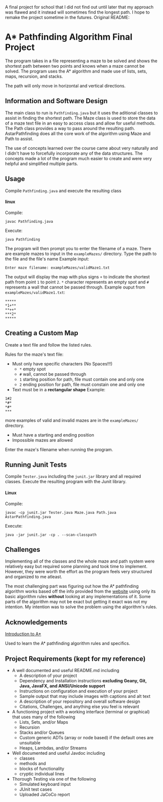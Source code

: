 A final project for school that I did not find out until later that my approach was flawed and it instead will sometimes find the longest path. I hope to remake the project sometime in the futures. Original README:

# A* Pathfinding Algorithm Final Project
The program takes in a file representing a maze to be solved and shows the shortest path between two points and knows when a maze cannot be solved. The program uses the A* algorithm and made use of lists, sets, maps, recursion, and stacks.

The path will only move in horizontal and vertical directions.

## Information and Software Design
The main class to run is `Pathfinding.java` but it uses the aditional classes to assist in finding the shortest path.
The Maze class is used to store the data of a maze text file in an easy to access class and allow for useful methods. The Path class provides a way to pass around the resulting path. AstarPathfinding does all the core work of the algorithm using Maze and Path to assist.

The use of concepts learned over the course came about very naturally and I didn't have to forcefully incorporate any of the data structures. The concepts made a lot of the program much easier to create and were very helpful and simplified multiple parts.

## Usage
Compile `Pathfinding.java` and execute the resulting class

#### linux
Compile:
```
javac Pathfinding.java
```

Execute:
```
java Pathfinding
```

The program will then prompt you to enter the filename of a maze. There are example mazes to input in the `exampleMazes/` directory. Type the path to the file and the file's name
Example input:
```
Enter maze filename: exampleMazes/validMaze1.txt
```

The output will display the map with plus signs `+` to indicate the shortest path from point `1` to point `2`. `*` character represents an empty spot and `#` represents a wall that cannot be passed through.
Example ouput from `exampleMazes/validMaze1.txt`:
```
*****
*1+**
**++*
***2*
*****
```

## Creating a Custom Map
Create a text file and follow the listed rules.

Rules for the maze's text file:
- Must only have specific characters (No Spaces!!!)
	- `*` empty spot
	- `#` wall, cannot be passed through
	- `1` starting position for path, file must contain one and only one
	- `2` ending position for path, file must constain one and only one
- Text must be in a **rectangular shape**
	Example:
```
1#2
*#*
*#*
***
```
more examples of valid and invalid mazes are in the `exampleMazes/` directory.

- Must have a starting and ending position
- Impossible mazes are allowed

Enter the maze's filename when running the program.

## Running Junit Tests
Compile `Tester.java` including the `junit.jar` library and all required classes. Execute the resulting program with the Junit library.

#### Linux
Compile:
```
javac -cp junit.jar Tester.java Maze.java Path.java AstarPathfinding.java
```

Execute:
```
java -jar junit.jar -cp . --scan-classpath
```

## Challenges
Implementing all of the classes and the whole maze and path system were relatively easy but required some planning and took time to implement. However, they were worth the effort as the program feels very structured and organized to me atleast.

The most challenging part was figuring out how the A* pathfinding algorithm works based off the info provided from the [website](https://theory.stanford.edu/~amitp/GameProgramming/AStarComparison.html) using only its basic algorithm rules **without** looking at any implementations of it. Some parts of the algorithm may not be exact but getting it exact was not my intention. My intention was to solve the problem using the algorithm's rules.

## Acknowledgements
[Introduction to A*](https://theory.stanford.edu/~amitp/GameProgramming/AStarComparison.html)
<p>Used to learn the A* pathfinding algorithm rules and specifics.

## Project Requirements (kept for my reference)

- A well documented and useful README.md including
  - A description of your project
  - Dependency and Installation instructions **excluding Geany, Git, Java, JavaFX, and ANSI/Unicode support**
  - Instructions on configuration and execution of your project
  - Sample output that may include images with captions and alt text
  - A description of your repository and overall software design 
  - Citations, Challenges, and anything else you feel is relevant
- A functioning project with a working interface (terminal or graphical) that uses many of the following
  - Lists, Sets, and/or Maps
  - Recursion
  - Stacks and/or Queues
  - Custom generic ADTs (array or node based) if the default ones are unsuitable
  - Heaps, Lambdas, and/or Streams
- Well documented and useful Javdoc including 
  - classes
  - methods and 
  - blocks of functionality
  - cryptic individual lines
- Thorough Testing via one of the following
  - Simulated keyboard input
  - JUnit test cases
  - Uploaded JaCoCo report
